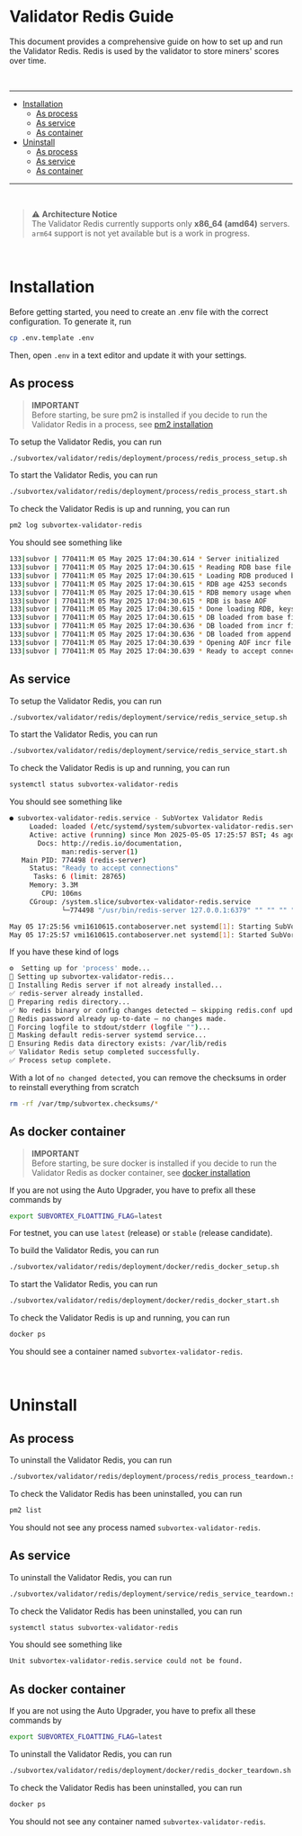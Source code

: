 # Validator Redis Guide

This document provides a comprehensive guide on how to set up and run the Validator Redis. Redis is used by the validator to store miners' scores over time.

<br />

---

- [Installation](#installation)
  - [As process](#installation-as-process)
  - [As service](#installation-as-service)
  - [As container](#installation-as-container)
- [Uninstall](#uninstall)
  - [As process](#uninstall-as-process)
  - [As service](#uninstall-as-service)
  - [As container](#uninstall-as-container)

---

<br />

> ⚠️ **Architecture Notice**  
> The Validator Redis currently supports only **x86_64 (amd64)** servers.  
> `arm64` support is not yet available but is a work in progress.

<br />

# Installation

Before getting started, you need to create an .env file with the correct configuration. To generate it, run

```bash
cp .env.template .env
```

Then, open `.env` in a text editor and update it with your settings.

## As process <a id="installation-as-process"></a>

> **IMPORTANT** <br />
> Before starting, be sure pm2 is installed if you decide to run the Validator Redis in a process, see [pm2 installation](../../../scripts/process/README.md)

To setup the Validator Redis, you can run

```bash
./subvortex/validator/redis/deployment/process/redis_process_setup.sh
```

To start the Validator Redis, you can run

```bash
./subvortex/validator/redis/deployment/process/redis_process_start.sh
```

To check the Validator Redis is up and running, you can run

```bash
pm2 log subvortex-validator-redis
```

You should see something like

```bash
133|subvor | 770411:M 05 May 2025 17:04:30.614 * Server initialized
133|subvor | 770411:M 05 May 2025 17:04:30.615 * Reading RDB base file on AOF loading...
133|subvor | 770411:M 05 May 2025 17:04:30.615 * Loading RDB produced by version 8.0.0
133|subvor | 770411:M 05 May 2025 17:04:30.615 * RDB age 4253 seconds
133|subvor | 770411:M 05 May 2025 17:04:30.615 * RDB memory usage when created 0.92 Mb
133|subvor | 770411:M 05 May 2025 17:04:30.615 * RDB is base AOF
133|subvor | 770411:M 05 May 2025 17:04:30.615 * Done loading RDB, keys loaded: 0, keys expired: 0.
133|subvor | 770411:M 05 May 2025 17:04:30.615 * DB loaded from base file appendonly.aof.1.base.rdb: 0.000 seconds
133|subvor | 770411:M 05 May 2025 17:04:30.636 * DB loaded from incr file appendonly.aof.1.incr.aof: 0.021 seconds
133|subvor | 770411:M 05 May 2025 17:04:30.636 * DB loaded from append only file: 0.021 seconds
133|subvor | 770411:M 05 May 2025 17:04:30.639 * Opening AOF incr file appendonly.aof.1.incr.aof on server start
133|subvor | 770411:M 05 May 2025 17:04:30.639 * Ready to accept connections tcp
```

## As service <a id="installation-as-service"></a>

To setup the Validator Redis, you can run

```bash
./subvortex/validator/redis/deployment/service/redis_service_setup.sh
```

To start the Validator Redis, you can run

```bash
./subvortex/validator/redis/deployment/service/redis_service_start.sh
```

To check the Validator Redis is up and running, you can run

```bash
systemctl status subvortex-validator-redis
```

You should see something like

```bash
● subvortex-validator-redis.service - SubVortex Validator Redis
     Loaded: loaded (/etc/systemd/system/subvortex-validator-redis.service; disabled; vendor preset: enabled)
     Active: active (running) since Mon 2025-05-05 17:25:57 BST; 4s ago
       Docs: http://redis.io/documentation,
             man:redis-server(1)
   Main PID: 774498 (redis-server)
     Status: "Ready to accept connections"
      Tasks: 6 (limit: 28765)
     Memory: 3.3M
        CPU: 106ms
     CGroup: /system.slice/subvortex-validator-redis.service
             └─774498 "/usr/bin/redis-server 127.0.0.1:6379" "" "" "" "" "" "" ""

May 05 17:25:56 vmi1610615.contaboserver.net systemd[1]: Starting SubVortex Validator Redis...
May 05 17:25:57 vmi1610615.contaboserver.net systemd[1]: Started SubVortex Validator Redis.
```

If you have these kind of logs

```bash
⚙️  Setting up for 'process' mode...
🔧 Setting up subvortex-validator-redis...
🚀 Installing Redis server if not already installed...
✅ redis-server already installed.
📂 Preparing redis directory...
✅ No redis binary or config changes detected — skipping redis.conf update.
🔐 Redis password already up-to-date — no changes made.
📄 Forcing logfile to stdout/stderr (logfile "")...
🚫 Masking default redis-server systemd service...
📁 Ensuring Redis data directory exists: /var/lib/redis
✅ Validator Redis setup completed successfully.
✅ Process setup complete.
```

With a lot of `no changed detected`, you can remove the checksums in order to reinstall everything from scratch

```bash
rm -rf /var/tmp/subvortex.checksums/*
```

## As docker container <a id="installation-as-container"></a>

> **IMPORTANT** <br />
> Before starting, be sure docker is installed if you decide to run the Validator Redis as docker container, see [docker installation](../../scripts/docker/README.md)

If you are not using the Auto Upgrader, you have to prefix all these commands by

```bash
export SUBVORTEX_FLOATTING_FLAG=latest
```

For testnet, you can use `latest` (release) or `stable` (release candidate).

To build the Validator Redis, you can run

```bash
./subvortex/validator/redis/deployment/docker/redis_docker_setup.sh
```

To start the Validator Redis, you can run

```bash
./subvortex/validator/redis/deployment/docker/redis_docker_start.sh
```

To check the Validator Redis is up and running, you can run

```bash
docker ps
```

You should see a container named `subvortex-validator-redis`.

<br />

# Uninstall

## As process <a id="uninstall-as-process"></a>

To uninstall the Validator Redis, you can run

```bash
./subvortex/validator/redis/deployment/process/redis_process_teardown.sh
```

To check the Validator Redis has been uninstalled, you can run

```bash
pm2 list
```

You should not see any process named `subvortex-validator-redis`.

## As service <a id="uninstall-as-service"></a>

To uninstall the Validator Redis, you can run

```bash
./subvortex/validator/redis/deployment/service/redis_service_teardown.sh
```

To check the Validator Redis has been uninstalled, you can run

```bash
systemctl status subvortex-validator-redis
```

You should see something like

```bash
Unit subvortex-validator-redis.service could not be found.
```

## As docker container <a id="uninstall-as-container"></a>

If you are not using the Auto Upgrader, you have to prefix all these commands by

```bash
export SUBVORTEX_FLOATTING_FLAG=latest
```

To uninstall the Validator Redis, you can run

```bash
./subvortex/validator/redis/deployment/docker/redis_docker_teardown.sh
```

To check the Validator Redis has been uninstalled, you can run

```bash
docker ps
```

You should not see any container named `subvortex-validator-redis`.
